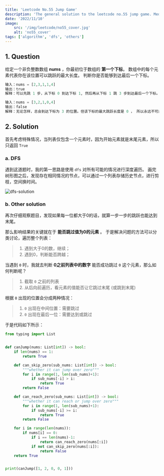 ```yaml
---
title: 'Leetcode No.55 Jump Game'
description: 'The general solution to the leetcode no.55 jump game. Medium level.'
date: '2022/11/10'
image:
    src: '/img/leetcode/no55_cover.jpg'
    alt: 'no55_cover'
tags: ['algorithm', 'dfs', 'others']
---
```


## 1. Question

给定一个非负整数数组 **nums** ，你最初位于数组的 **第一个下标**。
数组中的每个元素代表你在该位置可以跳跃的最大长度。
判断你是否能够到达最后一个下标。

```python
输入：nums = [2,3,1,1,4]
输出：true
解释：可以先跳 1 步，从下标 0 到达下标 1, 然后再从下标 1 跳 3 步到达最后一个下标。

输入：nums = [3,2,1,0,4]
输出：false
解释：无论怎样，总会到达下标为 3 的位置。但该下标的最大跳跃长度是 0 ， 所以永远不可能到达最后一个下标。
```

## 2. Solution

首先考虑特殊情况，当列表仅包含一个元素时，因为开始元素就是末尾元素，所以只返回 `True`

### a. DFS

遇到这道题时，我的第一思路是使用 `dfs` 对所有可能的情况进行深度遍历。
画完树形图之后，发现存在相同情况的节点，可以通过一个列表存储历史节点，进行剪枝，空间换时间。

![dfs-solution](/img/leetcode/no55.jpeg)

### b. Other solution

再次仔细观察题目，发现如果每一位都大于0的话，就算一步一步的跳跃也能达到末尾。

那么影响结果的关键就在于 **能否跳过值为0的元素** 。
于是解决问题的方法可以分类讨论，遍历整个列表：

> 1. 遇到大于0的数，继续；
> 2. 遇到0，判断能否跨越；

当遇到 `0` 时，我就去判断 **0之前列表中的数字** 能否成功跳过 `0` 这个元素，那么如何判断呢？

> 1. 截取 `0` 之前的列表
> 2. 从后向前遍历，看元素的值能否让它跳过末尾 (或跳到末尾)

根据 `0` 出现的位置会分成两种情况：

> 1. `0` 出现在中间位置：需要跳过
> 2. `0` 出现在最后一位：需要达到或跳过

于是代码如下所示：

```python
from typing import List


def canJump(nums: List[int]) -> bool:
    if len(nums) == 1:
        return True

    def can_skip_zero(sub_nums: List[int]) -> bool:
        """whether it can jump over zero"""
        for i in range(1, len(sub_nums)+1):
            if sub_nums[-i] > i:
                return True
        return False

    def can_reach_zero(sub_nums: List[int]) -> bool:
        """whether it can reach or jump over zero"""
        for i in range(1, len(sub_nums)+1):
            if sub_nums[-i] >= i:
                return True
        return False

    for i in range(len(nums)):
        if nums[i] == 0:
            if i == len(nums)-1:
                return can_reach_zero(nums[:i])
            if not can_skip_zero(nums[:i]):
                return False
    return True


print(canJump([1, 2, 0, 0, 1]))
```
